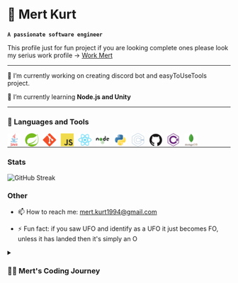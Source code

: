 # 👋 Mert Kurt

**`A passionate software engineer`**

This profile just for fun project if you are looking complete ones please look my serius work profile -> [Work Mert](https://github.com/xmekurt)

---

🔭 I’m currently working on creating discord bot and easyToUseTools project.

🌱 I’m currently learning **Node.js and Unity**

---
### 🧰 Languages and Tools
<p align="left">
<a  href="https://www.java.com/"><img align="left" alt="Java" width="30px" style="padding-right:10px;" src="https://github.com/devicons/devicon/blob/v2.15.1/icons/java/java-original-wordmark.svg"/> </a>
<a  href="https://spring.io/"><img align="left" alt="Spring" width="30px" style="padding-right:10px;" src="https://github.com/devicons/devicon/blob/v2.15.1/icons/spring/spring-original.svg" /> </a>
<img align="left" alt="Git" width="30px" style="padding-right:10px;" src="https://github.com/devicons/devicon/blob/v2.15.1/icons/git/git-original.svg" />
<a  href="https://www.javascript.com/"><img align="left" alt="JavaScript" width="30px" style="padding-right:10px;" src="https://github.com/devicons/devicon/blob/v2.15.1/icons/javascript/javascript-original.svg" /></a>
<a  href="https://react.dev/"><img align="left" alt="React" width="30px" style="padding-right:10px;" src="https://github.com/devicons/devicon/blob/v2.15.1/icons/react/react-original.svg" /></a>
<a  href="https://nodejs.org/en"><img align="left" alt="NodeJS" width="30px" style="padding-right:10px;" src="https://github.com/devicons/devicon/blob/v2.15.1/icons/nodejs/nodejs-original-wordmark.svg" /></a>
<a  href="https://www.python.org"><img align="left" alt="Python" width="30px"   style="padding-right:10px;" src="https://github.com/devicons/devicon/blob/v2.15.1/icons/python/python-original.svg" /></a>
<a  href="https://cplusplus.com/"><img align="left" alt="C++" width="30px" style="padding-right:10px;" src="https://github.com/devicons/devicon/blob/v2.15.1/icons/cplusplus/cplusplus-line.svg" /></a>
<img align="left" alt="GitHub" width="30px" style="padding-right:10px;" src="https://github.com/devicons/devicon/blob/v2.15.1/icons/github/github-original.svg" />
<a  href="https://learn.microsoft.com/en-us/dotnet/csharp/"><img align="left" alt="CSharp" width="30px" style="padding-right:10px;" src="https://github.com/devicons/devicon/blob/v2.15.1/icons/csharp/csharp-line.svg" /></a>
<a  href="https://www.mongodb.com/"> <img align="left" alt="Mongo" width="30px" style="padding-right:10px;" src="https://github.com/devicons/devicon/blob/v2.15.1/icons/mongodb/mongodb-original-wordmark.svg" /></a>
 </p>
 <br />

---

 ### Stats
 ![GitHub Streak](https://streak-stats.demolab.com?user=BeardedNoodle&theme=gruvbox&border_radius=4.5)


### Other
  
- 📫 How to reach me: mert.kurt1994@gmail.com
  
- ⚡ Fun fact: if you saw UFO and identify as a UFO it just becomes FO, unless it has landed then it's simply an O

<details>
 <summary><h3>👨‍💻 Mert's Coding Journey</h3></summary>
   It's coming soon
